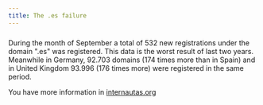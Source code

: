 ```yaml
---
title: The .es failure
---
```

###

During the month of September a total of 532 new registrations under the domain ".es" was registered. This data is the worst result of last two years. Meanwhile in Germany, 92.703 domains (174 times more than in Spain) and in United Kingdom 93.996 (176 times more) were registered in the same period.  
  
You have more information in [internautas.org](http://internautas.org//article.php?sid=1958)  
